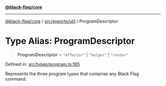 [**@black-flag/core**](../../../../README.md)

***

[@black-flag/core](../../../../README.md) / [src/exports/util](../README.md) / ProgramDescriptor

# Type Alias: ProgramDescriptor

> **ProgramDescriptor** = `"effector"` \| `"helper"` \| `"router"`

Defined in: [src/types/program.ts:165](https://github.com/Xunnamius/black-flag/blob/b4a32322c214182f04aaa04d9c05f164415f17c8/src/types/program.ts#L165)

Represents the three program types that comprise any Black Flag command.
